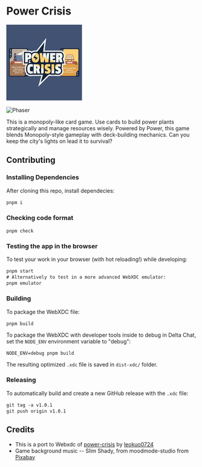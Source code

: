 # Power Crisis

![Cover](/public/icon.png)

![Phaser](https://img.shields.io/badge/phaser-3.70.0-blue?style=for-the-badge)

This is a monopoly-like card game. Use cards to build power plants strategically and manage resources wisely. Powered by Power, this game blends Monopoly-style gameplay with deck-building mechanics. Can you keep the city's lights on lead it to survival?

## Contributing

### Installing Dependencies

After cloning this repo, install dependecies:

```
pnpm i
```

### Checking code format

```
pnpm check
```

### Testing the app in the browser

To test your work in your browser (with hot reloading!) while developing:

```
pnpm start
# Alternatively to test in a more advanced WebXDC emulator:
pnpm emulator
```

### Building

To package the WebXDC file:

```
pnpm build
```

To package the WebXDC with developer tools inside to debug in Delta Chat, set the `NODE_ENV`
environment variable to "debug":

```
NODE_ENV=debug pnpm build
```

The resulting optimized `.xdc` file is saved in `dist-xdc/` folder.

### Releasing

To automatically build and create a new GitHub release with the `.xdc` file:

```
git tag -a v1.0.1
git push origin v1.0.1
```

## Credits

- This is a port to Webxdc of [power-crisis](https://github.com/leokuo0724/power-crisis) by [leokuo0724](https://github.com/leokuo0724)
- Game background music -- Slim Shady, from moodmode-studio from [Pixabay](https://pixabay.com/music/beats-slim-shady-174003/)
